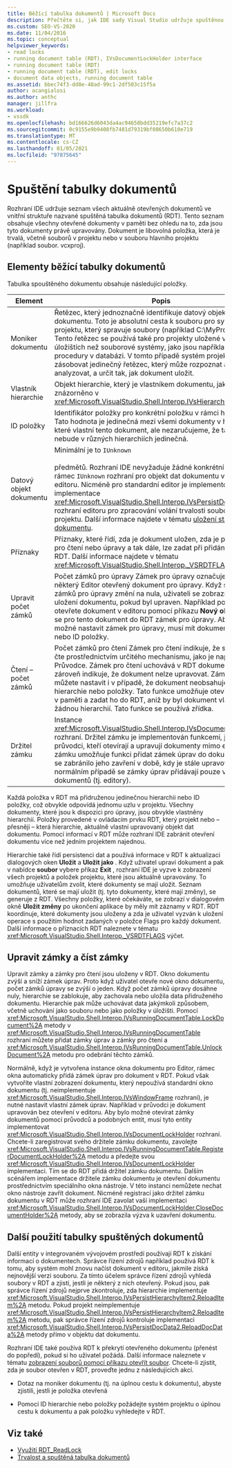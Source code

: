 ```yaml
---
title: Běžící tabulka dokumentů | Microsoft Docs
description: Přečtěte si, jak IDE sady Visual Studio udržuje spuštěnou tabulku dokumentů, která zahrnuje všechny otevřené dokumenty v paměti.
ms.custom: SEO-VS-2020
ms.date: 11/04/2016
ms.topic: conceptual
helpviewer_keywords:
- read locks
- running document table (RDT), IVsDocumentLockHolder interface
- running document table (RDT)
- running document table (RDT), edit locks
- document data objects, running document table
ms.assetid: bbec74f3-dd8e-48ad-99c1-2df503c15f5a
author: acangialosi
ms.author: anthc
manager: jillfra
ms.workload:
- vssdk
ms.openlocfilehash: bd166626d6043da4ac94658bdd35219efc7a37c2
ms.sourcegitcommit: 0c9155e9b9408fb7481d79319bf08650b610e719
ms.translationtype: MT
ms.contentlocale: cs-CZ
ms.lasthandoff: 01/05/2021
ms.locfileid: "97875645"
---
```

# <a name="running-document-table"></a>Spuštění tabulky dokumentů
Rozhraní IDE udržuje seznam všech aktuálně otevřených dokumentů ve vnitřní struktuře nazvané spuštěná tabulka dokumentů (RDT). Tento seznam obsahuje všechny otevřené dokumenty v paměti bez ohledu na to, zda jsou tyto dokumenty právě upravovány. Dokument je libovolná položka, která je trvalá, včetně souborů v projektu nebo v souboru hlavního projektu (například soubor. vcxproj).

## <a name="elements-of-the-running-document-table"></a>Elementy běžící tabulky dokumentů
 Tabulka spouštěného dokumentu obsahuje následující položky.

|Element|Popis|
|-------------|-----------------|
|Moniker dokumentu|Řetězec, který jednoznačně identifikuje datový objekt dokumentu. Toto je absolutní cesta k souboru pro systém projektu, který spravuje soubory (například C:\MyProject\MyFile). Tento řetězec se používá také pro projekty uložené v jiných úložištích než souborové systémy, jako jsou například uložené procedury v databázi. V tomto případě systém projektu může zásobovat jedinečný řetězec, který může rozpoznat a případně analyzovat, a určit tak, jak dokument uložit.|
|Vlastník hierarchie|Objekt hierarchie, který je vlastníkem dokumentu, jak je znázorněno v <xref:Microsoft.VisualStudio.Shell.Interop.IVsHierarchy> rozhraní.|
|ID položky|Identifikátor položky pro konkrétní položku v rámci hierarchie. Tato hodnota je jedinečná mezi všemi dokumenty v hierarchii, které vlastní tento dokument, ale nezaručujeme, že tato hodnota nebude v různých hierarchiích jedinečná.|
|Datový objekt dokumentu|Minimální je to `IUnknown`<br /><br /> předmětů. Rozhraní IDE nevyžaduje žádné konkrétní rozhraní nad rámec `IUnknown` rozhraní pro objekt dat dokumentu vlastního editoru. Nicméně pro standardní editor je implementována implementace <xref:Microsoft.VisualStudio.Shell.Interop.IVsPersistDocData2> rozhraní editoru pro zpracování volání trvalosti souborů z projektu. Další informace najdete v tématu [uložení standardního dokumentu](../../extensibility/internals/saving-a-standard-document.md).|
|Příznaky|Příznaky, které řídí, zda je dokument uložen, zda je použit zámek pro čtení nebo úpravy a tak dále, lze zadat při přidání položek do RDT. Další informace najdete v tématu <xref:Microsoft.VisualStudio.Shell.Interop._VSRDTFLAGS> výčet.|
|Upravit počet zámků|Počet zámků pro úpravy Zámek pro úpravy označuje, že má některý Editor otevřený dokument pro úpravy. Když se počet zámků pro úpravy změní na nula, uživateli se zobrazí výzva k uložení dokumentu, pokud byl upraven. Například pokaždé, když otevřete dokument v editoru pomocí příkazu **Nový okno** , přidá se pro tento dokument do RDT zámek pro úpravy. Aby bylo možné nastavit zámek pro úpravy, musí mít dokument hierarchii nebo ID položky.|
|Čtení – počet zámků|Počet zámků pro čtení Zámek pro čtení indikuje, že se dokument čte prostřednictvím určitého mechanismu, jako je například Průvodce. Zámek pro čtení uchovává v RDT dokument aktivní a zároveň indikuje, že dokument nelze upravovat. Zámek pro čtení můžete nastavit i v případě, že dokument neobsahuje ID hierarchie nebo položky. Tato funkce umožňuje otevřít dokument v paměti a zadat ho do RDT, aniž by byl dokument vlastněn žádnou hierarchií. Tato funkce se používá zřídka.|
|Držitel zámku|Instance <xref:Microsoft.VisualStudio.Shell.Interop.IVsDocumentLockHolder> rozhraní. Držitel zámku je implementován funkcemi, jako jsou průvodci, kteří otevírají a upravují dokumenty mimo editor. Držitel zámku umožňuje funkci přidat zámek úprav do dokumentu, aby se zabránilo jeho zavření v době, kdy je stále upravován. V normálním případě se zámky úprav přidávají pouze v oknech dokumentů (tj. editory).|

 Každá položka v RDT má přidruženou jedinečnou hierarchii nebo ID položky, což obvykle odpovídá jednomu uzlu v projektu. Všechny dokumenty, které jsou k dispozici pro úpravy, jsou obvykle vlastněny hierarchií. Položky provedené v ovládacím prvku RDT, který projekt nebo – přesněji – která hierarchie, aktuálně vlastní upravovaný objekt dat dokumentu. Pomocí informací v RDT může rozhraní IDE zabránit otevření dokumentu více než jedním projektem najednou.

 Hierarchie také řídí persistenci dat a používá informace v RDT k aktualizaci dialogových oken **Uložit** a **Uložit jako** . Když uživatel upraví dokument a pak v nabídce **soubor** vybere příkaz **Exit** , rozhraní IDE je vyzve k zobrazení všech projektů  a položek projektu, které jsou aktuálně upravovány. To umožňuje uživatelům zvolit, které dokumenty se mají uložit. Seznam dokumentů, které se mají uložit (tj. tyto dokumenty, které mají změny), se generuje z RDT. Všechny položky, které očekáváte, se zobrazí v dialogovém okně **Uložit změny** po ukončení aplikace by měly mít záznamy v RDT. RDT koordinuje, které dokumenty jsou uloženy a zda je uživatel vyzván k uložení operace s použitím hodnot zadaných v položce Flags pro každý dokument. Další informace o příznacích RDT naleznete v tématu <xref:Microsoft.VisualStudio.Shell.Interop._VSRDTFLAGS> výčet.

## <a name="edit-locks-and-read-locks"></a>Upravit zámky a číst zámky
 Upravit zámky a zámky pro čtení jsou uloženy v RDT. Okno dokumentu zvýší a sníží zámek úprav. Proto když uživatel otevře nové okno dokumentu, počet zámků úpravy se zvýší o jeden. Když počet zámků úpravy dosáhne nuly, hierarchie se zablokuje, aby zachovala nebo uložila data přidruženého dokumentu. Hierarchie pak může uchovávat data jakýmkoli způsobem, včetně uchování jako souboru nebo jako položky v úložišti. Pomocí <xref:Microsoft.VisualStudio.Shell.Interop.IVsRunningDocumentTable.LockDocument%2A> metody v <xref:Microsoft.VisualStudio.Shell.Interop.IVsRunningDocumentTable> rozhraní můžete přidat zámky úprav a zámky pro čtení a <xref:Microsoft.VisualStudio.Shell.Interop.IVsRunningDocumentTable.UnlockDocument%2A> metodu pro odebrání těchto zámků.

 Normálně, když je vytvořena instance okna dokumentu pro Editor, rámec okna automaticky přidá zámek úprav pro dokument v RDT. Pokud však vytvoříte vlastní zobrazení dokumentu, který nepoužívá standardní okno dokumentu (tj. neimplementuje <xref:Microsoft.VisualStudio.Shell.Interop.IVsWindowFrame> rozhraní), je nutné nastavit vlastní zámek úprav. Například v průvodci je dokument upravován bez otevření v editoru. Aby bylo možné otevírat zámky dokumentů pomocí průvodců a podobných entit, musí tyto entity implementovat <xref:Microsoft.VisualStudio.Shell.Interop.IVsDocumentLockHolder> rozhraní. Chcete-li zaregistrovat svého držitele zámku dokumentu, zavolejte <xref:Microsoft.VisualStudio.Shell.Interop.IVsRunningDocumentTable.RegisterDocumentLockHolder%2A> metodu a předejte svou <xref:Microsoft.VisualStudio.Shell.Interop.IVsDocumentLockHolder> implementaci. Tím se do RDT přidá držitel zámku dokumentu. Dalším scénářem implementace držitele zámku dokumentu je otevření dokumentu prostřednictvím speciálního okna nástroje. V této instanci nemůžete nechat okno nástroje zavřít dokument. Nicméně registrací jako držitel zámku dokumentu v RDT může rozhraní IDE zavolat vaší implementaci <xref:Microsoft.VisualStudio.Shell.Interop.IVsDocumentLockHolder.CloseDocumentHolder%2A> metody, aby se zobrazila výzva k uzavření dokumentu.

## <a name="other-uses-of-the-running-document-table"></a>Další použití tabulky spuštěných dokumentů
 Další entity v integrovaném vývojovém prostředí používají RDT k získání informací o dokumentech. Správce řízení zdrojů například používá RDT k tomu, aby systém mohl znovu načíst dokument v editoru, jakmile získá nejnovější verzi souboru. Za tímto účelem správce řízení zdrojů vyhledá soubory v RDT a zjistí, jestli je některý z nich otevřený. Pokud jsou, pak správce řízení zdrojů nejprve zkontroluje, zda hierarchie implementuje <xref:Microsoft.VisualStudio.Shell.Interop.IVsPersistHierarchyItem2.ReloadItem%2A> metodu. Pokud projekt neimplementuje <xref:Microsoft.VisualStudio.Shell.Interop.IVsPersistHierarchyItem2.ReloadItem%2A> metodu, pak správce řízení zdrojů kontroluje implementaci <xref:Microsoft.VisualStudio.Shell.Interop.IVsPersistDocData2.ReloadDocData%2A> metody přímo v objektu dat dokumentu.

 Rozhraní IDE také používá RDT k překrytí otevřeného dokumentu (přenést do popředí), pokud si ho uživatel požádá. Další informace naleznete v tématu [zobrazení souborů pomocí příkazu otevřít soubor](../../extensibility/internals/displaying-files-by-using-the-open-file-command.md). Chcete-li zjistit, zda je soubor otevřen v RDT, proveďte jednu z následujících akcí.

- Dotaz na moniker dokumentu (tj. na úplnou cestu k dokumentu), abyste zjistili, jestli je položka otevřená

- Pomocí ID hierarchie nebo položky požádejte systém projektu o úplnou cestu k dokumentu a pak položku vyhledejte v RDT.

## <a name="see-also"></a>Viz také
- [Využití RDT_ReadLock](../../extensibility/internals/rdt-readlock-usage.md)
- [Trvalost a spuštěná tabulka dokumentů](../../extensibility/internals/persistence-and-the-running-document-table.md)
